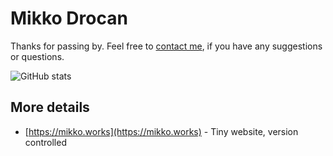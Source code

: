 # Mikko Drocan

Thanks for passing by. Feel free to [contact me](mailto:mikko.drocan@iki.fi), if you have any suggestions \
or questions.

![GitHub stats](https://github-readme-stats-sigma-five.vercel.app/api?username=mdrocan&show_icons=true&count_private=true&include_all_commits=true&bg_color=32,e96443,904e95&title_color=fff&text_color=fff&icon_color=dddddd)

## More details
* [https://mikko.works](https://mikko.works) - Tiny website, version controlled
